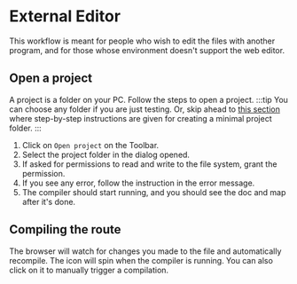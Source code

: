 # External Editor
This workflow is meant for people who wish to edit the files with another program,
and for those whose environment doesn't support the web editor.

## Open a project
A project is a folder on your PC. Follow the steps to open a project.
:::tip
You can choose any folder if you are just testing. Or, skip ahead to [this section](../hello-world.md)
where step-by-step instructions are given for creating a minimal project folder.
:::

1. Click on <FluentIcon name="FolderOpen20Regular" /> `Open project` on the Toolbar.
2. Select the project folder in the dialog opened.
3. If asked for permissions to read and write to the file system, grant the permission.
4. If you see any error, follow the instruction in the error message.
5. The compiler should start running, and you should see the doc and map after it's done.

## Compiling the route
The browser will watch for changes you made to the file and automatically recompile.
The <FluentIcon name="ArrowSync20Regular" /> icon will
spin when the compiler is running. You can also click on it to manually trigger a compilation.

